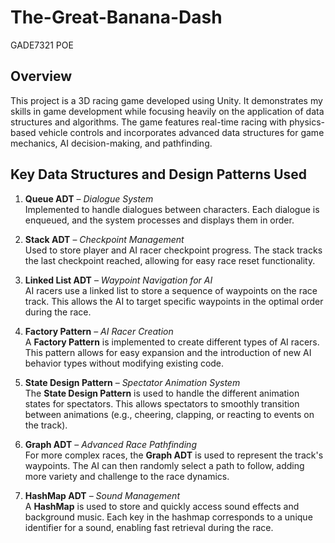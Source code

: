 # The-Great-Banana-Dash
GADE7321 POE
## Overview
This project is a 3D racing game developed using Unity. It demonstrates my skills in game development while focusing heavily on the application of data structures and algorithms. The game features real-time racing with physics-based vehicle controls and incorporates advanced data structures for game mechanics, AI decision-making, and pathfinding.
## Key Data Structures and Design Patterns Used

1. **Queue ADT** – *Dialogue System*  
   Implemented to handle dialogues between characters. Each dialogue is enqueued, and the system processes and displays them in order.

2. **Stack ADT** – *Checkpoint Management*  
   Used to store player and AI racer checkpoint progress. The stack tracks the last checkpoint reached, allowing for easy race reset functionality.

3. **Linked List ADT** – *Waypoint Navigation for AI*  
   AI racers use a linked list to store a sequence of waypoints on the race track. This allows the AI to target specific waypoints in the optimal order during the race.

4. **Factory Pattern** – *AI Racer Creation*  
   A **Factory Pattern** is implemented to create different types of AI racers. This pattern allows for easy expansion and the introduction of new AI behavior types without modifying existing code.

5. **State Design Pattern** – *Spectator Animation System*  
   The **State Design Pattern** is used to handle the different animation states for spectators. This allows spectators to smoothly transition between animations (e.g., cheering, clapping, or reacting to events on the track).

6. **Graph ADT** – *Advanced Race Pathfinding*  
   For more complex races, the **Graph ADT** is used to represent the track's waypoints. The AI can then randomly select a path to follow, adding more variety and challenge to the race dynamics.

7. **HashMap ADT** – *Sound Management*  
   A **HashMap** is used to store and quickly access sound effects and background music. Each key in the hashmap corresponds to a unique identifier for a sound, enabling fast retrieval during the race.
